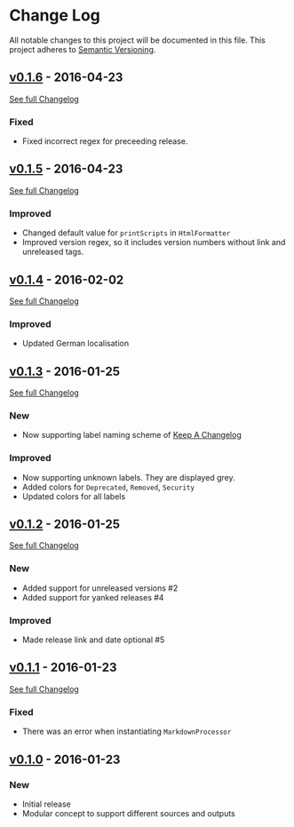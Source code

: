 # Change Log
All notable changes to this project will be documented in this file.
This project adheres to [Semantic Versioning](http://semver.org/).

## [v0.1.6](https://github.com/Syonix/changelog-viewer/releases/tag/v0.1.6) - 2016-04-23
[See full Changelog](https://github.com/Syonix/changelog-viewer/compare/v0.1.5...v0.1.6)

### Fixed
- Fixed incorrect regex for preceeding release.

## [v0.1.5](https://github.com/Syonix/changelog-viewer/releases/tag/v0.1.5) - 2016-04-23
[See full Changelog](https://github.com/Syonix/changelog-viewer/compare/v0.1.4...v0.1.5)

### Improved
- Changed default value for `printScripts` in `HtmlFormatter`
- Improved version regex, so it includes version numbers without link and unreleased tags.

## [v0.1.4](https://github.com/Syonix/changelog-viewer/releases/tag/v0.1.4) - 2016-02-02
[See full Changelog](https://github.com/Syonix/changelog-viewer/compare/v0.1.3...v0.1.4)

### Improved
- Updated German localisation

## [v0.1.3](https://github.com/Syonix/changelog-viewer/releases/tag/v0.1.3) - 2016-01-25
[See full Changelog](https://github.com/Syonix/changelog-viewer/compare/v0.1.2...v0.1.3)

### New
- Now supporting label naming scheme of [Keep A Changelog](http://keepachangelog.com/)

### Improved
- Now supporting unknown labels. They are displayed grey.
- Added colors for `Deprecated`, `Removed`, `Security`
- Updated colors for all labels


## [v0.1.2](https://github.com/Syonix/changelog-viewer/releases/tag/v0.1.2) - 2016-01-25
[See full Changelog](https://github.com/Syonix/changelog-viewer/compare/v0.1.1...v0.1.2)

### New
- Added support for unreleased versions #2
- Added support for yanked releases #4

### Improved
- Made release link and date optional #5

## [v0.1.1](https://github.com/Syonix/changelog-viewer/releases/tag/v0.1.1) - 2016-01-23
[See full Changelog](https://github.com/Syonix/changelog-viewer/compare/v0.1.0...v0.1.1)

### Fixed
- There was an error when instantiating `MarkdownProcessor`

## [v0.1.0](https://github.com/Syonix/changelog-viewer/releases/tag/v0.1.0) - 2016-01-23

### New
- Initial release
- Modular concept to support different sources and outputs
